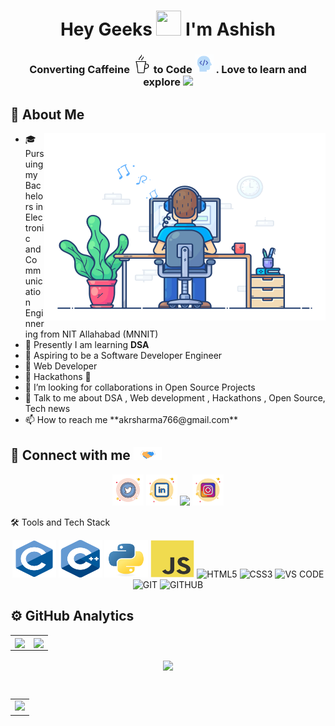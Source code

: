 <h1 align='center'> Hey Geeks <img src="https://media.giphy.com/media/FAFo1M7EC4gRZ4HETH/giphy.gif"  width="40" height="40"> I'm Ashish</h1>

<h3 align="center"> Converting  Caffeine  <img src="Icons/icons8-coffee-cup.gif" width ="30px">  to Code <img src="Icons/icons8-developer.gif" width ="30px"> . Love to learn and explore <img src="https://thumbs.gfycat.com/AgedBothIndri.webp" width ="50px" >  </h3>




## 🚀 About Me
<img src="Icons/top right.gif" width="450px" height="300px" alt=gif align="right" > 
<ul>
<li> 🎓 Pursuing my Bachelors in Electronic and Communication Enginnering from NIT Allahabad (MNNIT)<br></li>
            <li> 🔭 Presently I am learning <b>DSA</b><br></li>
            <li> 🔭 Aspiring to be a Software Developer Engineer<br></li> 
            <li> 🔭 Web Developer<br></li>
            <li> 🔭 Hackathons 🙌<br></li>
            <li> 🤔 I’m looking for collaborations in Open Source Projects<br></li>
            <li> 💬 Talk to me about DSA , Web development , Hackathons , Open Source, Tech news<br></li>  
            <li> 📫 How to reach me **akrsharma766@gmail.com**<br></li>
 </ul>

## 📌 Connect with me <img src="https://github.com/sakshamgurbhele/sakshamgurbhele/blob/main/Images/Handshake.gif" width="45px">

<p align="center">
<a target="blank" href="https://twitter.com/"><img src="twitter.png" alt="twitter" width="10%" style="padding:0px"/></a>
<a target="blank" href="https://www.linkedin.com/in/ashish-kumar-sharma-533025204//"><img src="linkedin.png" alt="linkedin" width="10%" style="padding:0px"/></a>
<a href="mailto:akrsharma766@gmail.com"><img src="https://img.icons8.com/bubbles/344/gmail.png" width="10%" style="padding:0px"/></a>
<a target="blank" href="https://www.instagram.com/ashish_sharma_2.0_/"><img src="instagram.png" alt="instagram" width="10%" style="padding:0px"/></a>
</p>
 
🛠 Tools and Tech Stack

<p align="center">
            <img alt="C" src="https://raw.githubusercontent.com/devicons/devicon/master/icons/c/c-original.svg" width="70" height="60" />
             <img alt="C++" src="https://raw.githubusercontent.com/devicons/devicon/master/icons/cplusplus/cplusplus-original.svg"  width="70" height="60"/>
            <img alt="Python" src="https://raw.githubusercontent.com/devicons/devicon/master/icons/python/python-original.svg"  width="70" height="60"/>
<!--             <img alt="Java" src="https://img.shields.io/badge/java-%23ED8B00.svg?style=for-the-badge&logo=java&logoColor=white"  width="70" height="60"/> -->
             <img alt="JavaScript" src="https://raw.githubusercontent.com/devicons/devicon/1119b9f84c0290e0f0b38982099a2bd027a48bf1/icons/javascript/javascript-original.svg"  width="70" height="60"/>
            <img alt="HTML5" src="https://raw.githubusercontent.com/shahriarshafin/shahriarshafin/development/Assets/html.gif"  width="70" height="60"/>
            <img alt="CSS3" src="https://raw.githubusercontent.com/shahriarshafin/shahriarshafin/development/Assets/css.gif"  width="70" height="60"/>
            <img alt="VS CODE" src="https://raw.githubusercontent.com/ShahriarShafin/ShahriarShafin/main/Assets/vscode.webp"  width="70" height="60"/>
            <img alt="GIT" src="https://raw.githubusercontent.com/ShahriarShafin/ShahriarShafin/main/Assets/git.gif"  width="90" height="60"/>
            <img alt="GITHUB" src="https://img.icons8.com/color/344/github--v1.png"  width="70" height="80"/>
            
         
<!-- <img alt="React" src="https://img.shields.io/badge/react-%2320232a.svg?style=for-the-badge&logo=react&logoColor=%2361DAFB"/> -->
            
           
<!-- <img alt="Django" src="https://img.shields.io/badge/Django-092E20?style=for-the-badge&logo=django&logoColor=white"/> -->
<!--             <img alt="Arduino" src="https://img.shields.io/badge/-Arduino-00979D?style=for-the-badge&logo=Arduino&logoColor=white"  width="70" height="60"/> -->
</p>


## ⚙️ GitHub Analytics
<table>
 <td align="center">
           <a href="https://github.com/AshishSharma1203"><img align="center" height="200px"src="https://github-readme-stats.vercel.app/api?username=AshishSharma1203&show_icons=true&locale=en&theme=radical"/></a>
     </td>
    <td align="center" >
           <a href="https://github.com/AshishSharma1203"><img align="center" height="200px"  src="https://github-readme-stats.vercel.app/api/top-langs?username=AshishSharma1203&show_icons=true&locale=en&layout=compact&theme=radical"/></a>
     </td>
       
</table>

<p align="center">
     <a><img align="center" src="https://github-readme-streak-stats.herokuapp.com?user=AshishSharma1203&theme=dark&date_format=M%20j%5B%2C%20Y%5D&fire=C3DD29&ring=DD2727&sideNums=ABDD0F&dates=11A4DD)](https://git.io/streak-stats"/></a>
</p>

<br>
<table>
 <td align="center">
        <img src="https://activity-graph.herokuapp.com/graph?username=AshishSharma1203&theme=react-dark&bg_color=00000000&color=037bfc&line=037bfc&point=00000000&area=true&hide_border=true"/>
 </td>
 </table>

